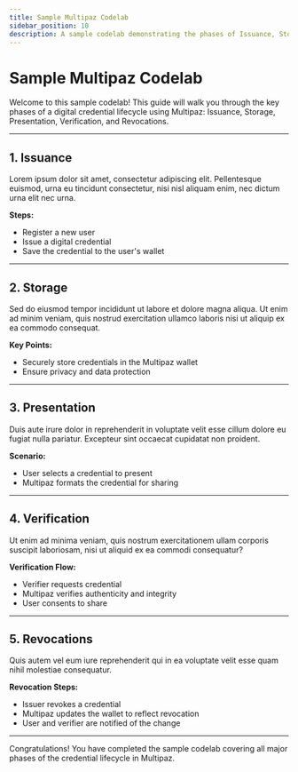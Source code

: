 ```yaml
---
title: Sample Multipaz Codelab
sidebar_position: 10
description: A sample codelab demonstrating the phases of Issuance, Storage, Presentation, Verification, and Revocations using Multipaz.
---
```


# Sample Multipaz Codelab

Welcome to this sample codelab! This guide will walk you through the key phases of a digital credential lifecycle using Multipaz: Issuance, Storage, Presentation, Verification, and Revocations.

---

## 1. Issuance

Lorem ipsum dolor sit amet, consectetur adipiscing elit. Pellentesque euismod, urna eu tincidunt consectetur, nisi nisl aliquam enim, nec dictum urna elit nec urna. 

**Steps:**
- Register a new user
- Issue a digital credential
- Save the credential to the user's wallet

---

## 2. Storage

Sed do eiusmod tempor incididunt ut labore et dolore magna aliqua. Ut enim ad minim veniam, quis nostrud exercitation ullamco laboris nisi ut aliquip ex ea commodo consequat.

**Key Points:**
- Securely store credentials in the Multipaz wallet
- Ensure privacy and data protection

---

## 3. Presentation

Duis aute irure dolor in reprehenderit in voluptate velit esse cillum dolore eu fugiat nulla pariatur. Excepteur sint occaecat cupidatat non proident.

**Scenario:**
- User selects a credential to present
- Multipaz formats the credential for sharing

---

## 4. Verification

Ut enim ad minima veniam, quis nostrum exercitationem ullam corporis suscipit laboriosam, nisi ut aliquid ex ea commodi consequatur?

**Verification Flow:**
- Verifier requests credential
- Multipaz verifies authenticity and integrity
- User consents to share

---

## 5. Revocations

Quis autem vel eum iure reprehenderit qui in ea voluptate velit esse quam nihil molestiae consequatur.

**Revocation Steps:**
- Issuer revokes a credential
- Multipaz updates the wallet to reflect revocation
- User and verifier are notified of the change

---

Congratulations! You have completed the sample codelab covering all major phases of the credential lifecycle in Multipaz. 